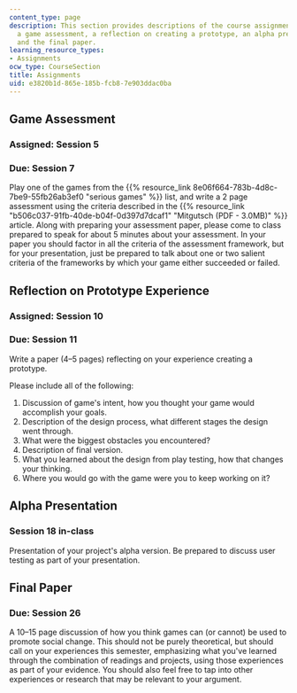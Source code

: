 ```yaml
---
content_type: page
description: This section provides descriptions of the course assignments, including
  a game assessment, a reflection on creating a prototype, an alpha presentation,
  and the final paper.
learning_resource_types:
- Assignments
ocw_type: CourseSection
title: Assignments
uid: e3820b1d-865e-185b-fcb8-7e903ddac0ba
---
```


Game Assessment
---------------

### Assigned: Session 5

### Due: Session 7

Play one of the games from the {{% resource_link 8e06f664-783b-4d8c-7be9-55fb26ab3ef0 "serious games" %}} list, and write a 2 page assessment using the criteria described in the {{% resource_link "b506c037-91fb-40de-b04f-0d397d7dcaf1" "Mitgutsch (PDF - 3.0MB)" %}} article. Along with preparing your assessment paper, please come to class prepared to speak for about 5 minutes about your assessment. In your paper you should factor in all the criteria of the assessment framework, but for your presentation, just be prepared to talk about one or two salient criteria of the frameworks by which your game either succeeded or failed.

Reflection on Prototype Experience
----------------------------------

### Assigned: Session 10

### Due: Session 11

Write a paper (4–5 pages) reflecting on your experience creating a prototype.

Please include all of the following:

1.  Discussion of game's intent, how you thought your game would accomplish your goals.
2.  Description of the design process, what different stages the design went through.
3.  What were the biggest obstacles you encountered?
4.  Description of final version.
5.  What you learned about the design from play testing, how that changes your thinking.
6.  Where you would go with the game were you to keep working on it?

Alpha Presentation
------------------

### Session 18 in-class

Presentation of your project's alpha version. Be prepared to discuss user testing as part of your presentation.

Final Paper
-----------

### Due: Session 26

A 10–15 page discussion of how you think games can (or cannot) be used to promote social change. This should not be purely theoretical, but should call on your experiences this semester, emphasizing what you've learned through the combination of readings and projects, using those experiences as part of your evidence. You should also feel free to tap into other experiences or research that may be relevant to your argument.